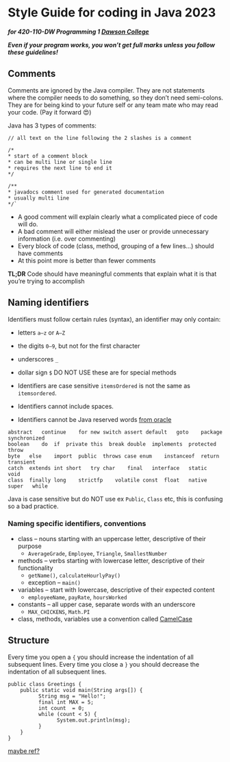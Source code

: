 # Style Guide for coding in Java 2023
**_for 420-110-DW Programming 1 [Dawson College](https://www.dawsoncollege.qc.ca)_** 

**_Even if your program works, you won’t get full marks unless you follow these guidelines!_**

## Comments
Comments are ignored by the Java compiler.  They are not statements where the compiler needs to do something, so they don’t need semi-colons.
They are for being kind to your future self or any team mate who may read your code.  (Pay it forward 	:heart_eyes:)

Java has 3 types of comments:

`// all text on the line following the 2 slashes is a comment`

```
/* 
* start of a comment block
* can be multi line or single line
* requires the next line to end it
*/
```

```
/** 
* javadocs comment used for generated documentation 
* usually multi line
*/`
```

* A good comment will explain clearly what a complicated piece of code will do.
* A bad comment will either mislead the user or provide unnecessary information (i.e. over commenting)
* Every block of code (class, method, grouping of a few lines...) should have comments
* At this point more is better than fewer comments

**TL;DR** Code should have meaningful comments that explain what it is that you’re trying to accomplish
## Naming identifiers
Identifiers must follow certain rules (syntax), an identifier may only contain:

* letters `a–z` or `A–Z` 
* the digits `0–9`, but not for the first character
* underscores `_`
* dollar sign `$`  DO NOT USE these are for special methods

* Identifiers are case sensitive  `itemsOrdered` is not the same as `itemsordered`.
* Identifiers cannot include spaces.
* Identifiers cannot be Java reserved words [from oracle](https://docs.oracle.com/javase/tutorial/java/nutsandbolts/_keywords.html)

 ```
 abstract	continue	for	new	switch assert default	goto	package	synchronized 
 boolean	do	if	private	this  break	double	implements	protected	throw
 byte	else	import	public	throws case	enum	instanceof	return	transient
 catch	extends	int	short	try char	final	interface	static	void
 class	finally	long	strictfp	volatile const	float	native	super	while
 ```
Java is case sensitive but do NOT use ex `Public`, `Class` etc, this is confusing so a bad practice.

### Naming specific identifiers, conventions
* class – nouns starting with an uppercase letter, descriptive of their purpose
  *  `AverageGrade`, `Employee`, `Triangle`, `SmallestNumber`
* methods – verbs starting with lowercase letter, descriptive of their functionality
  * `getName()`, `calculateHourlyPay()`
  * exception – `main()`
* variables – start with lowercase, descriptive of their expected content
  * `employeeName`, `payRate`, `hoursWorked`
* constants – all upper case, separate words with an underscore
  * `MAX_CHICKENS`, `Math.PI`
* class, methods, variables use a convention called [CamelCase](https://en.wikipedia.org/wiki/Camel_case)  

## Structure
Every time you open a `{` you should increase the indentation of all subsequent lines. Every time you close a `}` you should decrease the indentation of all subsequent lines.
```
public class Greetings {
    public static void main(String args[]) {  
          String msg = "Hello!";
          final int MAX = 5;
          int count  = 0;
          while (count < 5) {
                System.out.println(msg);
          }
    }
}
```
[maybe ref?](https://google.github.io/styleguide/javaguide.html)
